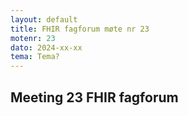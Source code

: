 ```yaml
---
layout: default
title: FHIR fagforum møte nr 23
motenr: 23
dato: 2024-xx-xx
tema: Tema?
---
```


## Meeting 23 FHIR fagforum

